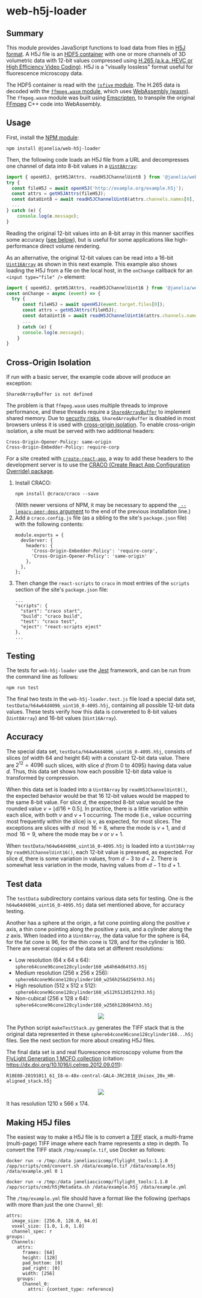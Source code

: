 # web-h5j-loader

## Summary

This module provides JavaScript functions to load data from files in [H5J format](https://github.com/JaneliaSciComp/workstation/blob/master/docs/H5JFileFormat.md).  A H5J file is an [HDF5 container](https://www.hdfgroup.org/solutions/hdf5/) with one or more channels of 3D volumetric data with 12-bit values compressed using [H.265 (a.k.a. HEVC or High Efficiency Video Coding)](https://en.wikipedia.org/wiki/High_Efficiency_Video_Coding).  H5J is a "visually lossless" format useful for fluorescence microscopy data.

The HDF5 container is read with the [`jsfive` module](https://www.npmjs.com/package/jsfive).  The H.265 data is decoded with the [`ffmpeg.wasm` module](https://github.com/ffmpegwasm/ffmpeg.wasm), which uses [WebAssembly (wasm)](https://webassembly.org).  The `ffmpeg.wasm` module was built using [Emscripten](https://emscripten.org), to transpile the original [FFmpeg](https://ffmpeg.org) C++ code into WebAssembly.

## Usage

First, install the [NPM module](https://www.npmjs.com/package/@janelia/web-h5j-loader):
```
npm install @janelia/web-h5j-loader
```
Then, the following code loads an H5J file from a URL and decompresses one channel of data into 8-bit values in a [`Uint8Array`](https://developer.mozilla.org/en-US/docs/Web/JavaScript/Reference/Global_Objects/Uint8Array):
```javascript
import { openH5J, getH5JAttrs, readH5JChannelUint8 } from '@janelia/web-h5j-loader';
try {
  const fileH5J = await openH5J('http://example.org/example.h5j');
  const attrs = getH5JAttrs(fileH5J);
  const dataUint8 = await readH5JChannelUint8(attrs.channels.names[0], fileH5J);
  ...
} catch (e) {
    console.log(e.message);
}
```
Reading the original 12-bit values into an 8-bit array in this manner sacrifies some accuracy ([see below](#accuracy)), but is useful for some applications like high-performance direct volume rendering.

As an alternative, the original 12-bit values can be read into a 16-bit [`Uint16Array`](https://developer.mozilla.org/en-US/docs/Web/JavaScript/Reference/Global_Objects/Uint16Array) as shown in this next example.  This example also shows loading the H5J from a file on the local host, in the `onChange` callback for an `<input type="file" />` element:
```javascript
import { openH5J, getH5JAttrs, readH5JChannelUint16 } from '@janelia/web-h5j-loader';
const onChange = async (event) => {
  try {
      const fileH5J = await openH5J(event.target.files[0]);
      const attrs = getH5JAttrs(fileH5J);
      const dataUint16 = await readH5JChannelUint16(attrs.channels.names[0], fileH5J);
      ...
    } catch (e) {
      console.log(e.message);
    }
}  
```

## Cross-Origin Isolation

If run with a basic server, the example code above will produce an exception:
```
SharedArrayBuffer is not defined
```
The problem is that `ffmpeg.wasm` uses multiple threads to improve performance, and these threads require a [`SharedArrayBuffer`](https://developer.mozilla.org/en-US/docs/Web/JavaScript/Reference/Global_Objects/SharedArrayBuffer) to implement shared memory.  Due to [security risks](https://developer.mozilla.org/en-US/docs/Web/JavaScript/Reference/Global_Objects/SharedArrayBuffer#security_requirements), `SharedArrayBuffer` is disabled in most browsers unless it is used with [cross-origin isolation](https://web.dev/cross-origin-isolation-guide).  To enable cross-origin isolation, a site must be served with two additional headers:
```
Cross-Origin-Opener-Policy: same-origin
Cross-Origin-Embedder-Policy: require-corp
```
For a site created with [`create-react-app`](https://create-react-app.dev/), a way to add these headers to the development server is to use the [CRACO (Create React App Configuration Override) package](https://github.com/gsoft-inc/craco).  
1. Install CRACO:
    ```
    npm install @craco/craco --save
    ```
    (With newer versions of NPM, it may be necessary to append the [` --legacy-peer-deps` argument](https://stackoverflow.com/questions/66239691/what-does-npm-install-legacy-peer-deps-do-exactly-when-is-it-recommended-wh) to the end of the previous installation line.)
2. Add a `craco.config.js` file (as a sibling to the site's `package.json` file) with the following contents:
    ```
    module.exports = {
      devServer: {
        headers: {
          'Cross-Origin-Embedder-Policy': 'require-corp',
          'Cross-Origin-Opener-Policy': 'same-origin'
        },
      },
    };
    ```
3. Then change the `react-scripts` to `craco` in most entries of the `scripts` section of the site's `package.json` file:
    ```
    ...
    "scripts": {
      "start": "craco start",
      "build": "craco build",
      "test": "craco test",
      "eject": "react-scripts eject"
    },
    ...
    ```

## Testing

The tests for `web-h5j-loader` use the [Jest](https://jestjs.io) framework, and can be run from the command line as follows:
```
npm run test
```
The final two tests in the `web-h5j-loader.test.js` file load a special data set, `testData/h64w64d4096_uint16_0-4095.h5j`, containing all possible 12-bit data values.  These tests verify how this data is convereted to 8-bit values (`Uint8Array`) and 16-bit values (`Uint16Array`).

## Accuracy

The special data set, `testData/h64w64d4096_uint16_0-4095.h5j`, consists of slices (of width 64 and height 64) with a constant 12-bit data value.  There are $2^{12} = 4096$ such slices, with slice $d$ (from 0 to 4095) having data value $d$.  Thus, this data set shows how each possible 12-bit data value is transformed by compression.

When this data set is loaded into a `Uint8Array` by `readH5JChannelUint8()`, the expected behavior would be that 16 12-bit values would be mapped to the same 8-bit value.  For slice $d$, the expected 8-bit value would be the rounded value $v = \lfloor d / 16 + 0.5 \rfloor$.  In practice, there is a little variation within each slice, with both $v$ and $v+1$ occurring.  The mode (i.e., value occurring most frequently within the slice) is $v$, as expected, for most slices.  The exceptions are slices with $d \mod 16 = 8$, where the mode is $v+1$, and $d \mod 16 = 9$, where the mode may be $v$ or $v+1$.

When `testData/h64w64d4096_uint16_0-4095.h5j` is loaded into a `Uint16Array` by `readH5JChannelUint16()`, each 12-bit value is preseved, as expected.  For slice $d$, there is some variation in values, from $d-3$ to $d+2$.  There is somewhat less variation in the mode, having values from $d-1$ to $d+1$.

## Test data

The `testData` subdirectory contains various data sets for testing.  One is the `h64w64d4096_uint16_0-4095.h5j` data set mentioned above, for accuracy testing.

Another has a sphere at the origin, a fat cone pointing along the positive $x$ axis, a thin cone pointing along the positive $y$ axis, and a cylinder along the $z$ axis.  When loaded into a `Uint8Array`, the data value for the sphere is 64, for the fat cone is 96, for the thin cone is 128, and for the cylinder is 160.  There are several copies of the data set at different resolutions:
* Low resolution (64 x 64 x 64): `sphere64cone96cone128cylinder160_w64h64d64th3.h5j`
* Medium resolution (256 x 256 x 256):
`sphere64cone96cone128cylinder160_w256h256d256th3.h5j`
* High resolution (512 x 512 x 512):
`sphere64cone96cone128cylinder160_w512h512d512th3.h5j`
* Non-cubical (256 x 128 x 64): `sphere64cone96cone128cylinder160_w256h128d64th3.h5j`

<p align="center">
<img src="testData/sphere64cone96cone128cylinder160_w256h256d256th3.png">
</p>

The Python script `makeTestStack.py` generates the TIFF stack that is the original data represented in these `sphere64cone96cone128cylinder160...h5j` files.  See the next section for more about creating H5J files.

The final data set is and real fluorescence microscopy volume from 
 the [FlyLight Generation 1 MCFO collection](https://gen1mcfo.janelia.org/cgi-bin/gen1mcfo.cgi) (citation: https://dx.doi.org/10.1016/j.celrep.2012.09.011):

`R10E08-20191011_61_I8-m-40x-central-GAL4-JRC2018_Unisex_20x_HR-aligned_stack.h5j` 
<p align="center">
<img src="testData/R10E08-20191011_61_I8-m-40x-central-GAL4-JRC2018_Unisex_20x_HR-aligned_stack.png">
</p>

It has resolution 1210 x 566 x 174.

## Making H5J files

The easiest way to make a H5J file is to convert a [TIFF](https://en.wikipedia.org/wiki/TIFF) stack, a multi-frame (multi-page) TIFF image where each frame represents a step in depth.  To convert the TIFF stack `/tmp/example.tif`, use Docker as follows:
```
docker run -v /tmp:/data janeliascicomp/flylight_tools:1.1.0 /app/scripts/cmd/convert.sh /data/example.tif /data/example.h5j /data/example.yml 0 1

docker run -v /tmp:/data janeliascicomp/flylight_tools:1.1.0 /app/scripts/cmd/h5jMetadata.sh /data/example.h5j /data/example.yml
```

The `/tmp/example.yml` file should have a format like the following (perhaps with more than just the one `Channel_0`):
```
attrs:
  image_size: [256.0, 128.0, 64.0]
  voxel_size: [1.0, 1.0, 1.0]
  channel_spec: r
groups:
  Channels:
    attrs:
      frames: [64]
      height: [128]
      pad_bottom: [0]
      pad_right: [0]
      width: [256]
    groups:
      Channel_0:
        attrs: {content_type: reference}
```
